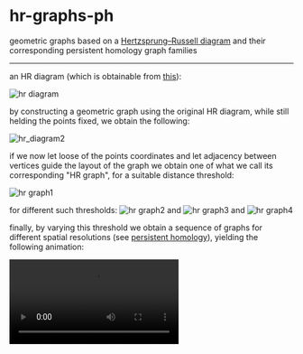 # hr-graphs-ph
geometric graphs based on a [Hertzsprung–Russell diagram](https://en.wikipedia.org/wiki/Hertzsprung%E2%80%93Russell_diagram) and their corresponding persistent homology graph families
___

an HR diagram (which is obtainable from [this](https://github.com/izzorts/hr-graphs-ph/blob/master/original%20code%20and%20data/simple_plot_9_python.py)):

![hr diagram](https://github.com/izzortsi/hr-graphs-ph/blob/master/src/outputs/HR_diag.png)

by constructing a geometric graph using the original HR diagram, while still helding the points fixed, we obtain the following: 

![hr_diagram2](https://github.com/izzortsi/hr-graphs-ph/blob/master/src/outputs/HR_diag_edges_0.09.png)

if we now let loose of the points coordinates and let adjacency between vertices guide the layout of the graph we obtain one of what we call its corresponding "HR graph", for a suitable distance threshold:

![hr graph1](https://github.com/izzortsi/hr-graphs-ph/blob/master/src/outputs/HR_sfdp0.001.png)

for different such thresholds:
![hr graph2](https://github.com/izzortsi/hr-graphs-ph/blob/master/src/outputs/HR_sfdp0.03.png)
and
![hr graph3](https://github.com/izzortsi/hr-graphs-ph/blob/master/src/outputs/HR_sfdp0.05.png)
and
![hr graph4](https://github.com/izzortsi/hr-graphs-ph/blob/master/src/outputs/HR_sfdp0.09.png)

finally, by varying this threshold we obtain a sequence of graphs for different spatial resolutions (see [persistent homology](https://en.wikipedia.org/wiki/Persistent_homology)), yielding the following animation:

![hr ph gif](https://github.com/izzortsi/hr-graphs-ph/blob/master/src/outputs/hrph.mp4)

